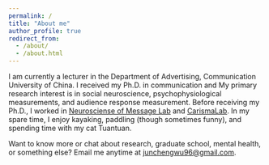 ```yaml
---
permalink: /
title: "About me"
author_profile: true
redirect_from: 
  - /about/
  - /about.html
---
```


I am currently a lecturer in the Department of Advertising, Communication University of China. I received my Ph.D. in communication and My primary research interest is in social neuroscience, psychophysiological measurements, and audience response measurement. Before receiving my Ph.D., I worked in [Neurosciense of Message Lab](https://nomcomm.github.io/) and [CarismaLab](https://www.carismalab.com/). In my spare time, I enjoy kayaking, paddling (though sometimes funny), and spending time with my cat Tuantuan.

Want to know more or chat about research, graduate school, mental health, or something else? Email me anytime at junchengwu96@gmail.com. 
